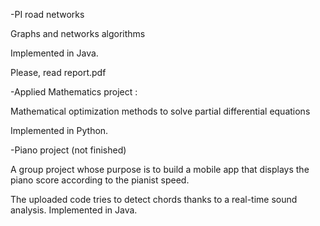 
-PI road networks

Graphs and networks algorithms

Implemented in Java.

Please, read report.pdf



-Applied Mathematics project :

Mathematical optimization methods to solve partial differential equations

Implemented in Python.



-Piano project (not finished)

A group project whose purpose is to build a mobile app that displays the piano score according to the pianist speed.

The uploaded code tries to detect chords thanks to a real-time sound analysis. Implemented in Java.
